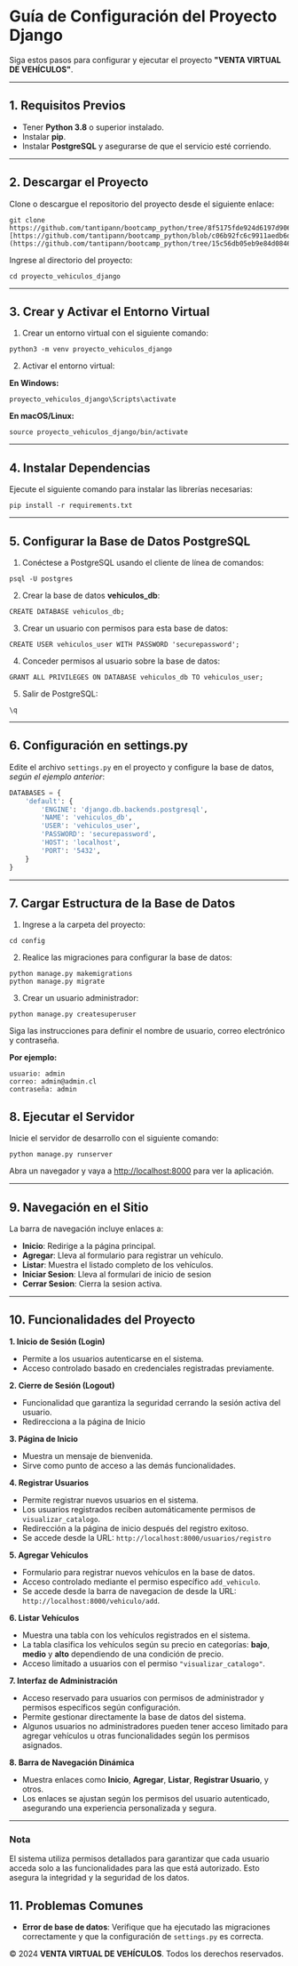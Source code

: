 
# Guía de Configuración del Proyecto Django

Siga estos pasos para configurar y ejecutar el proyecto **"VENTA VIRTUAL DE VEHÍCULOS"**.

---

## 1. Requisitos Previos

- Tener **Python 3.8** o superior instalado.
- Instalar **pip**.
- Instalar **PostgreSQL** y asegurarse de que el servicio esté corriendo.

---

## 2. Descargar el Proyecto

Clone o descargue el repositorio del proyecto desde el siguiente enlace:

```
git clone https://github.com/tantipann/bootcamp_python/tree/8f5175fde924d6197d906b8b9dc451dafe6a626e/Modulo06/Evaluacion/proyecto_vehiculos_django.git [https://github.com/tantipann/bootcamp_python/blob/c06b92fc6c9911aedb6da224cc69ca89cafc101a/Modulo06/Evaluacion/proyecto_vehiculos_django.rar](https://github.com/tantipann/bootcamp_python/tree/15c56db05eb9e84d0846a1ef3c962804a71b08d9/Modulo06/Evaluacion)
```

Ingrese al directorio del proyecto:

```
cd proyecto_vehiculos_django
```

---

## 3. Crear y Activar el Entorno Virtual

1. Crear un entorno virtual con el siguiente comando:

```
python3 -m venv proyecto_vehiculos_django
```

2. Activar el entorno virtual:

**En Windows:**

```
proyecto_vehiculos_django\Scripts\activate
```

**En macOS/Linux:**

```
source proyecto_vehiculos_django/bin/activate
```

---

## 4. Instalar Dependencias

Ejecute el siguiente comando para instalar las librerías necesarias:

```
pip install -r requirements.txt
```

---

## 5. Configurar la Base de Datos PostgreSQL

1. Conéctese a PostgreSQL usando el cliente de línea de comandos:

```
psql -U postgres
```

2. Crear la base de datos **vehiculos_db**:

```
CREATE DATABASE vehiculos_db;
```

3. Crear un usuario con permisos para esta base de datos:

```
CREATE USER vehiculos_user WITH PASSWORD 'securepassword';
```

4. Conceder permisos al usuario sobre la base de datos:

```
GRANT ALL PRIVILEGES ON DATABASE vehiculos_db TO vehiculos_user;
```

5. Salir de PostgreSQL:

```
\q
```

---

## 6. Configuración en settings.py

Edite el archivo `settings.py` en el proyecto y configure la base de datos, *según el ejemplo anterior*:

```python
DATABASES = {
    'default': {
        'ENGINE': 'django.db.backends.postgresql',
        'NAME': 'vehiculos_db',
        'USER': 'vehiculos_user',
        'PASSWORD': 'securepassword',
        'HOST': 'localhost',
        'PORT': '5432',
    }
}
```

---


## 7. Cargar Estructura de la Base de Datos

1. Ingrese a la carpeta del proyecto:

```
cd config
```

2. Realice las migraciones para configurar la base de datos:

```
python manage.py makemigrations
python manage.py migrate
```

3. Crear un usuario administrador:

```
python manage.py createsuperuser
```

Siga las instrucciones para definir el nombre de usuario, correo electrónico y contraseña.

**Por ejemplo:**

```
usuario: admin
correo: admin@admin.cl
contraseña: admin
```

## 8. Ejecutar el Servidor

Inicie el servidor de desarrollo con el siguiente comando:

```
python manage.py runserver
```

Abra un navegador y vaya a [http://localhost:8000](http://localhost:8000) para ver la aplicación.

---

## 9. Navegación en el Sitio

La barra de navegación incluye enlaces a:

- **Inicio**: Redirige a la página principal.
- **Agregar**: Lleva al formulario para registrar un vehículo.
- **Listar**: Muestra el listado completo de los vehículos.
- **Iniciar Sesion**: Lleva al formulari de inicio de sesion
- **Cerrar Sesion**: Cierra la sesion activa.

---

## 10. Funcionalidades del Proyecto

 **1. Inicio de Sesión (Login)**
- Permite a los usuarios autenticarse en el sistema.
- Acceso controlado basado en credenciales registradas previamente.

 **2. Cierre de Sesión (Logout)**
- Funcionalidad que garantiza la seguridad cerrando la sesión activa del usuario.
- Redirecciona a la página de Inicio

**3. Página de Inicio**
- Muestra un mensaje de bienvenida.
- Sirve como punto de acceso a las demás funcionalidades.

**4. Registrar Usuarios**
- Permite registrar nuevos usuarios en el sistema.
- Los usuarios registrados reciben automáticamente permisos de `visualizar_catalogo`.
- Redirección a la página de inicio después del registro exitoso.
- Se accede desde la URL: `http://localhost:8000/usuarios/registro`

**5. Agregar Vehículos**
- Formulario para registrar nuevos vehículos en la base de datos.
- Acceso controlado mediante el permiso específico `add_vehiculo`.
- Se accede desde la barra de navegacion de desde la URL: `http://localhost:8000/vehiculo/add`.

**6. Listar Vehículos**
- Muestra una tabla con los vehículos registrados en el sistema.
- La tabla clasifica los vehículos según su precio en categorías: **bajo**, **medio** y **alto** dependiendo de una condición de precio.
- Acceso limitado a usuarios con el permiso `"visualizar_catalogo"`.

**7. Interfaz de Administración**
- Acceso reservado para usuarios con permisos de administrador y permisos específicos según configuración.
- Permite gestionar directamente la base de datos del sistema.
- Algunos usuarios no administradores pueden tener acceso limitado para agregar vehículos u otras funcionalidades según los permisos asignados.

**8. Barra de Navegación Dinámica**
- Muestra enlaces como **Inicio**, **Agregar**, **Listar**, **Registrar Usuario**, y otros.
- Los enlaces se ajustan según los permisos del usuario autenticado, asegurando una experiencia personalizada y segura.

---

### Nota
El sistema utiliza permisos detallados para garantizar que cada usuario acceda solo a las funcionalidades para las que está autorizado. Esto asegura la integridad y la seguridad de los datos.

## 11. Problemas Comunes

- **Error de base de datos**: Verifique que ha ejecutado las migraciones correctamente y que la configuración de `settings.py` es correcta.


© 2024 **VENTA VIRTUAL DE VEHÍCULOS**. Todos los derechos reservados.
